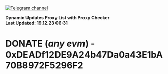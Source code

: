 [![Telegram channel](https://img.shields.io/endpoint?url=https://runkit.io/damiankrawczyk/telegram-badge/branches/master?url=https://t.me/n4z4v0d)](https://t.me/n4z4v0d) 

**Dynamic Updates Proxy List with Proxy Checker**  
**Last Updated: 19.12.23 06:31**

# DONATE (_any evm_) - 0xDEADf12DE9A24b47Da0a43E1bA70B8972F5296F2
